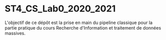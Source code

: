 # ST4_CS_Lab0_2020_2021
L'objectif de ce dépôt est la prise en main du pipeline classique pour la partie pratique du cours Recherche d'Information et traitement de données massives.
